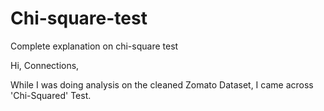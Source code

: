 # Chi-square-test
Complete explanation on chi-square test

Hi, Connections,

While I was doing analysis on the cleaned Zomato Dataset, I came across
'Chi-Squared' Test.
